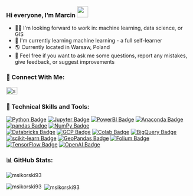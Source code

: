 ### Hi everyone, I’m Marcin <img src='https://raw.githubusercontent.com/MartinHeinz/MartinHeinz/master/wave.gif' width='30px'>

<!--
- I’m interested in: machine learning, data science, AI, and learning new topics :bar_chart: :chart_with_upwards_trend: :microscope: :books:
-->
- :technologist: I'm looking forward to work in: machine learning, data science, or GIS
- :microscope: I'm currently learning machine learning - a full self-learner
- :earth_americas: Currently located in Warsaw, Poland
- :speech_balloon: Feel free if you want to ask me some questions, report any mistakes, give feedback, or suggest improvements

### :handshake: Connect With Me:
<p align="left">
<a href="https://www.linkedin.com/in/sikorski-marcin" target="blank"><img align="center" src="https://raw.githubusercontent.com/rahuldkjain/github-profile-readme-generator/master/src/images/icons/Social/linked-in-alt.svg" alt="sikorski-marcin" height="20" width="30" /> </a> </p>

### :briefcase: Technical Skills and Tools:
[![Python Badge](https://img.shields.io/badge/-Python-3776AB?style=for-the-badge&labelColor=white&logo=Python&logoColor=3776AB)](#)
[![Jupyter Badge](https://img.shields.io/badge/-Jupyter-F37626?style=for-the-badge&labelColor=white&logo=Jupyter&logoColor=F37626)](#)
[![PowerBI Badge](https://img.shields.io/badge/-PowerBI-F2C811?style=for-the-badge&labelColor=white&logo=powerbi&logoColor=F2C811)](#)
[![Anaconda Badge](https://img.shields.io/badge/-Anaconda-44A833?style=for-the-badge&labelColor=white&logo=Anaconda&logoColor=44A833)](#)
[![pandas Badge](https://img.shields.io/badge/-pandas-150458?style=for-the-badge&labelColor=white&logo=pandas&logoColor=150458)](#)
[![NumPy Badge](https://img.shields.io/badge/-NumPy-013243?style=for-the-badge&labelColor=white&logo=NumPy&logoColor=013243)](#)
<br>
[![Databricks Badge](https://img.shields.io/badge/-Databricks-FF3621?style=for-the-badge&labelColor=white&logo=Databricks&logoColor=FF3621)](#)
[![GCP Badge](https://img.shields.io/badge/-Google_Cloud-4285F4?style=for-the-badge&labelColor=white&logo=google-cloud&logoColor=4285F4)](#)
[![Colab Badge](https://img.shields.io/badge/-Google_Colab-F9AB00?style=for-the-badge&labelColor=white&logo=google-colab&logoColor=F9AB00)](#)
[![BigQuery Badge](https://img.shields.io/badge/-Google_BigQuery-669DF6?style=for-the-badge&labelColor=white&logo=googlebigquery&logoColor=669DF6)](#)
<br>
[![scikit-learn Badge](https://img.shields.io/badge/-scikit--learn-F7931E?style=for-the-badge&labelColor=white&logo=scikit-learn&logoColor=F7931E)](#)
[![GeoPandas Badge](https://img.shields.io/badge/-GeoPandas-139C5A?style=for-the-badge&labelColor=white&logo=GeoPandas&logoColor=139C5A)](#)
[![Folium Badge](https://img.shields.io/badge/-Folium-77B829?style=for-the-badge&labelColor=white&logo=Folium&logoColor=77B829)](#)
[![TensorFlow Badge](https://img.shields.io/badge/-TensorFlow-FF6F00?style=for-the-badge&labelColor=white&logo=TensorFlow&logoColor=FF6F00)](#)
[![OpenAI Badge](https://img.shields.io/badge/-OpenAI-412991?style=for-the-badge&labelColor=white&logo=OpenAI&logoColor=412991)](#)

<!--
[![Keras Badge](https://img.shields.io/badge/-Keras-D00000?style=for-the-badge&labelColor=white&logo=Keras&logoColor=D00000)](#)
[![MySQL Badge](https://img.shields.io/badge/-MySQL-4479A1?style=for-the-badge&labelColor=white&logo=MySQL&logoColor=4479A1)](#)
[![HuggingFace Badge](https://img.shields.io/badge/-HuggingFace-FFD21E?style=for-the-badge&labelColor=white&logo=HuggingFace&logoColor=FFD21E)](#)
-->

<!--
<p align="left"> <a href="https://powerbi.microsoft.com" target="_blank" rel="noreferrer"> <img src="https://github.com/microsoft/PowerBI-Icons/blob/main/SVG/Power-BI.svg" alt="power_bi" width="40" height="40"/> </a>
<a href="https://www.databricks.com" target="_blank" rel="noreferrer"> <img src="https://w7.pngwing.com/pngs/496/62/png-transparent-databricks-logo-thumbnail-tech-companies-thumbnail.png" alt="databricks" width="50" height="40"/> </a>
<a href="https://cloud.google.com" target="_blank" rel="noreferrer"> <img src="https://upload.wikimedia.org/wikipedia/commons/thumb/0/01/Google-cloud-platform.svg/240px-Google-cloud-platform.svg.png" alt="gcp" width="40" height="40"/> </a>
<a href="https://www.microsoft.com/sql-server/sql-server-2022" target="_blank" rel="noreferrer"> <img src="https://upload.wikimedia.org/wikipedia/de/thumb/8/8c/Microsoft_SQL_Server_Logo.svg/296px-Microsoft_SQL_Server_Logo.svg.png" alt="sql_server" width="50" height="40"/> </a>
<a href="https://www.python.org" target="_blank" rel="noreferrer"> <img src="https://raw.githubusercontent.com/devicons/devicon/master/icons/python/python-original.svg" alt="python" width="40" height="40"/> </a>
<a href="https://pandas.pydata.org" target="_blank" rel="noreferrer"> <img src="https://upload.wikimedia.org/wikipedia/commons/2/22/Pandas_mark.svg" alt="pandas" width="40" height="40"/> </a>
<a href="https://numpy.org" target="_blank" rel="noreferrer"> <img src="https://upload.wikimedia.org/wikipedia/commons/thumb/3/31/NumPy_logo_2020.svg/320px-NumPy_logo_2020.svg.png" alt="numpy" width="90" height="40"/> </a>
<a href="https://scikit-learn.org" target="_blank" rel="noreferrer"> <img src="https://upload.wikimedia.org/wikipedia/commons/thumb/0/05/Scikit_learn_logo_small.svg/320px-Scikit_learn_logo_small.svg.png" alt="sklearn" width="80" height="40"/> </a>
<a href="https://matplotlib.org" target="_blank" rel="noreferrer"> <img src="https://upload.wikimedia.org/wikipedia/commons/thumb/8/84/Matplotlib_icon.svg/240px-Matplotlib_icon.svg.png" alt="matplotlib" width="40" height="40"/> </a>
<a href="https://seaborn.pydata.org" target="_blank" rel="noreferrer"> <img src="https://seaborn.pydata.org/_images/logo-mark-lightbg.svg" alt="seaborn" width="40" height="40"/> </a>
<a href="https://www.tensorflow.org" target="_blank" rel="noreferrer"> <img src="https://upload.wikimedia.org/wikipedia/commons/thumb/2/2d/Tensorflow_logo.svg/224px-Tensorflow_logo.svg.png" alt="tensorflow" width="40" height"40"/> </a>
<a href="https://pypi.org/project/folium/" target="_blank" rel="noreferrer"> <img src="https://pypi-camo.freetls.fastly.net/a1cecb3cdad8b27da8b7cd1a6622bc900ef79907/687474703a2f2f6661726d332e737461746963666c69636b722e636f6d2f323836302f383735343636313038315f633430653561323134635f6f2e6a7067" alt="folium" width="40" height"40"/> </a>
<a href="https://geopandas.org" target="_blank" rel="noreferrer"> <img src="https://geopandas.org/en/latest/_images/geopandas_icon.png" alt="geopandas" width="40" height"40"/> </a>
<a href="https://openai.com" target="_blank" rel="noreferrer"> <img src="https://play-lh.googleusercontent.com/8XCwpfWc9YkehwhrhoID6PGhs5SaSJoocS0oTBA8EsGFGLrj32oIYu5UKsIO7wdU1PQZ" alt="openAI" width="40" height"40"/> </a> 
</p>
-->

### :bar_chart: GitHub Stats:
<p align="left"> <img src="https://komarev.com/ghpvc/?username=msikorski93&label=Profile%20views&color=0e75b6&style=flat" alt="msikorski93" /> </p>

<p><img align="left" src="https://github-readme-stats.vercel.app/api/top-langs?username=msikorski93&show_icons=true&locale=en&layout=compact" alt="msikorski93" /> </p>

<p>&nbsp;<img align="center" src="https://github-readme-stats.vercel.app/api?username=msikorski93&show_icons=true&locale=en" alt="msikorski93" /> </p>

<!---
msikorski93/msikorski93 is a ✨ special ✨ repository because its `README.md` (this file) appears on your GitHub profile.
You can click the Preview link to take a look at your changes.
--->

